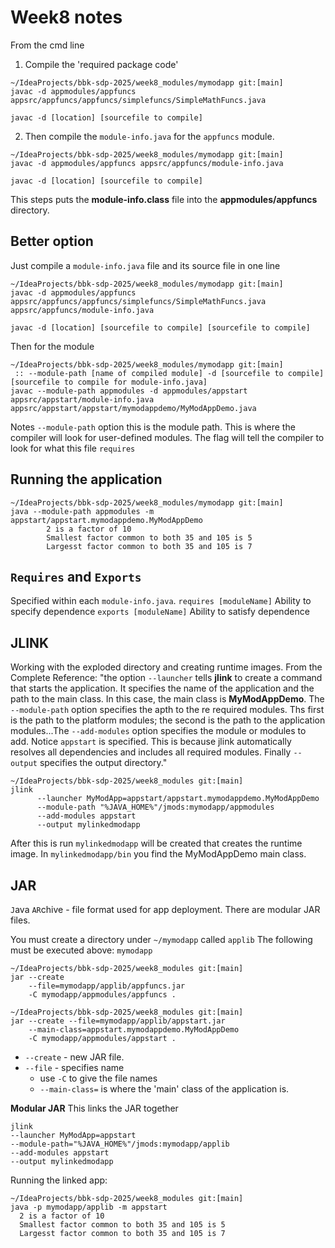 # Week8 notes

From the cmd line

1. Compile the 'required package code'

```shell
~/IdeaProjects/bbk-sdp-2025/week8_modules/mymodapp git:[main]
javac -d appmodules/appfuncs appsrc/appfuncs/appfuncs/simplefuncs/SimpleMathFuncs.java

javac -d [location] [sourcefile to compile]
```
2. Then compile the `module-info.java` for the `appfuncs` module.

```shell
~/IdeaProjects/bbk-sdp-2025/week8_modules/mymodapp git:[main]
javac -d appmodules/appfuncs appsrc/appfuncs/module-info.java

javac -d [location] [sourcefile to compile]
```
This steps puts the __module-info.class__ file into the __appmodules/appfuncs__ directory.

## Better option

Just compile a `module-info.java` file and its source file in one line

```shell
~/IdeaProjects/bbk-sdp-2025/week8_modules/mymodapp git:[main]
javac -d appmodules/appfuncs appsrc/appfuncs/appfuncs/simplefuncs/SimpleMathFuncs.java appsrc/appfuncs/module-info.java

javac -d [location] [sourcefile to compile] [sourcefile to compile]
```

Then for the module
```shell
~/IdeaProjects/bbk-sdp-2025/week8_modules/mymodapp git:[main]
 :: --module-path [name of compiled module] -d [sourcefile to compile] [sourcefile to compile for module-info.java]
javac --module-path appmodules -d appmodules/appstart appsrc/appstart/module-info.java appsrc/appstart/appstart/mymodappdemo/MyModAppDemo.java
```
Notes `--module-path` option this is the module path. This is where the compiler will look for user-defined modules.
The flag will tell the compiler to look for what this file `requires` 

## Running the application

```shell
~/IdeaProjects/bbk-sdp-2025/week8_modules/mymodapp git:[main]
java --module-path appmodules -m appstart/appstart.mymodappdemo.MyModAppDemo
        2 is a factor of 10
        Smallest factor common to both 35 and 105 is 5
        Largesst factor common to both 35 and 105 is 7
```
## `Requires` and `Exports`
Specified within each `module-info.java`.
`requires [moduleName]` Ability to specify dependence
`exports [moduleName]` Ability to satisfy dependence

## JLINK
Working with the exploded directory and creating runtime images.
From the Complete Reference:
"the option `--launcher` tells __jlink__ to create a command that starts the application. It specifies the name of the application
and the path to the main class. In this case, the main class is __MyModAppDemo__. The `--module-path` option specifies the apth to the re
required modules. Ths first is the path to the platform modules; the second is the path to the application modules...The 
`--add-modules` option specifies the module or modules to add. Notice `appstart` is specified. This is because jlink
automatically resolves all dependencies and includes all required modules. Finally `--output` specifies the output directory."
```shell
~/IdeaProjects/bbk-sdp-2025/week8_modules git:[main]
jlink 
      --launcher MyModApp=appstart/appstart.mymodappdemo.MyModAppDemo 
      --module-path "%JAVA_HOME%"/jmods:mymodapp/appmodules 
      --add-modules appstart 
      --output mylinkedmodapp
```
After this is run `mylinkedmodapp` will be created that creates the runtime image. In `mylinkedmodapp/bin` you find the
MyModAppDemo main class.

## JAR
`J`ava `AR`chive - file format used for app deployment.
There are modular JAR files.

You must create a directory under `~/mymodapp` called `applib`
The following must be executed above: `mymodapp`

```shell
~/IdeaProjects/bbk-sdp-2025/week8_modules git:[main]
jar --create 
    --file=mymodapp/applib/appfuncs.jar 
    -C mymodapp/appmodules/appfuncs .
```

```shell
~/IdeaProjects/bbk-sdp-2025/week8_modules git:[main]
jar --create --file=mymodapp/applib/appstart.jar 
    --main-class=appstart.mymodappdemo.MyModAppDemo 
    -C mymodapp/appmodules/appstart .
```
- `--create` - new JAR file.
- `--file` - specifies name
  - use `-C` to give the file names
  - `--main-class=` is where the 'main' class of the application is.

__Modular JAR__
This links the JAR together
```shell
jlink 
--launcher MyModApp=appstart 
--module-path="%JAVA_HOME%"/jmods:mymodapp/applib 
--add-modules appstart 
--output mylinkedmodapp

```

Running the linked app:
```shell
~/IdeaProjects/bbk-sdp-2025/week8_modules git:[main]
java -p mymodapp/applib -m appstart
  2 is a factor of 10
  Smallest factor common to both 35 and 105 is 5
  Largesst factor common to both 35 and 105 is 7
```
